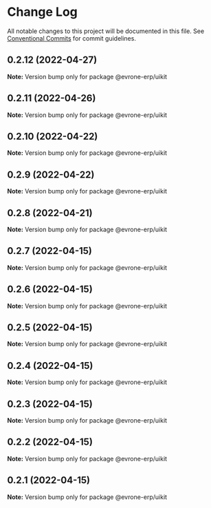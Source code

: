 # Change Log

All notable changes to this project will be documented in this file.
See [Conventional Commits](https://conventionalcommits.org) for commit guidelines.

## 0.2.12 (2022-04-27)

**Note:** Version bump only for package @evrone-erp/uikit





## 0.2.11 (2022-04-26)

**Note:** Version bump only for package @evrone-erp/uikit





## 0.2.10 (2022-04-22)

**Note:** Version bump only for package @evrone-erp/uikit





## 0.2.9 (2022-04-22)

**Note:** Version bump only for package @evrone-erp/uikit





## 0.2.8 (2022-04-21)

**Note:** Version bump only for package @evrone-erp/uikit





## 0.2.7 (2022-04-15)

**Note:** Version bump only for package @evrone-erp/uikit





## 0.2.6 (2022-04-15)

**Note:** Version bump only for package @evrone-erp/uikit





## 0.2.5 (2022-04-15)

**Note:** Version bump only for package @evrone-erp/uikit





## 0.2.4 (2022-04-15)

**Note:** Version bump only for package @evrone-erp/uikit





## 0.2.3 (2022-04-15)

**Note:** Version bump only for package @evrone-erp/uikit





## 0.2.2 (2022-04-15)

**Note:** Version bump only for package @evrone-erp/uikit





## 0.2.1 (2022-04-15)

**Note:** Version bump only for package @evrone-erp/uikit
